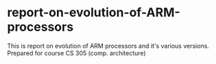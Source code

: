 # report-on-evolution-of-ARM-processors
This is report on evolution of ARM processors and it's various versions. Prepared for course CS 305 (comp. architecture)
